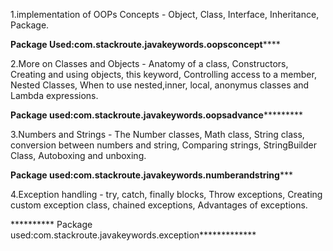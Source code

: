 1.implementation of OOPs Concepts - Object, Class, Interface, Inheritance, Package.

  ******Package Used:com.stackroute.javakeywords.oopsconcept**********
        
2.More on Classes and Objects - Anatomy of a class, Constructors, Creating and using objects, this keyword,
  Controlling access to a member, Nested Classes, When to use nested,inner, local, anonymus classes and Lambda expressions.
  
  ******Package used:com.stackroute.javakeywords.oopsadvance***************
  
  
3.Numbers and Strings - The Number classes, Math class, String class, conversion between numbers and string, Comparing strings,       StringBuilder Class, Autoboxing and unboxing.

  ********Package used:com.stackroute.javakeywords.numberandstring***********
  
  
4.Exception handling - try, catch, finally blocks, Throw exceptions, Creating custom exception class, chained exceptions,             Advantages of exceptions.

 ********** Package used:com.stackroute.javakeywords.exception*************
